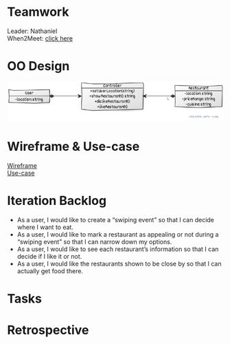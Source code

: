 # Teamwork
Leader: Nathaniel  
When2Meet: [click here](https://www.when2meet.com/?11139749-jH8B8)
# OO Design
![UML Diagram](assets/UML%20DIagram.png)
# Wireframe & Use-case
[Wireframe](./iteration1_wireframe.png)  
[Use-case](./iteration1_usecase.md)
# Iteration Backlog

- As a user, I would like to create a “swiping event” so that I can decide where I want to eat.
- As a user, I would like to mark a restaurant as appealing or not during a “swiping event” so that I can narrow down my options.
- As a user, I would like to see each restaurant’s information so that I can decide if I like it or not.
- As a user, I would like the restaurants shown to be close by so that I can actually get food there.

# Tasks

# Retrospective
